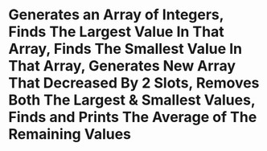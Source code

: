 # Generates an Array of Integers, Finds The Largest Value In That Array, Finds The Smallest Value In That Array, Generates New Array That Decreased By 2 Slots, Removes Both The Largest & Smallest Values, Finds and Prints The Average of The Remaining Values
